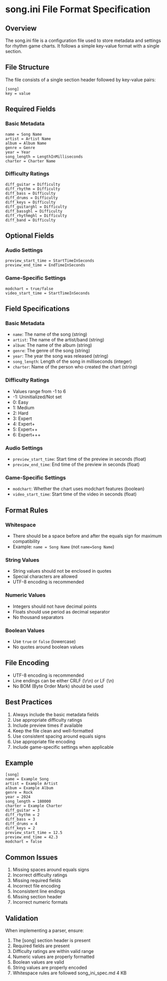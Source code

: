 # song.ini File Format Specification

## Overview
The song.ini file is a configuration file used to store metadata and settings for rhythm game charts. It follows a simple key-value format with a single section.

## File Structure
The file consists of a single section header followed by key-value pairs:

```
[song]
key = value
```

## Required Fields

### Basic Metadata
```
name = Song Name
artist = Artist Name
album = Album Name
genre = Genre
year = Year
song_length = LengthInMilliseconds
charter = Charter Name
```

### Difficulty Ratings
```
diff_guitar = Difficulty
diff_rhythm = Difficulty
diff_bass = Difficulty
diff_drums = Difficulty
diff_keys = Difficulty
diff_guitarghl = Difficulty
diff_bassghl = Difficulty
diff_rhythmghl = Difficulty
diff_band = Difficulty
```

## Optional Fields

### Audio Settings
```
preview_start_time = StartTimeInSeconds
preview_end_time = EndTimeInSeconds
```

### Game-Specific Settings
```
modchart = true/false
video_start_time = StartTimeInSeconds
```

## Field Specifications

### Basic Metadata
- `name`: The name of the song (string)
- `artist`: The name of the artist/band (string)
- `album`: The name of the album (string)
- `genre`: The genre of the song (string)
- `year`: The year the song was released (string)
- `song_length`: Length of the song in milliseconds (integer)
- `charter`: Name of the person who created the chart (string)

### Difficulty Ratings
- Values range from -1 to 6
- -1: Uninitialized/Not set
- 0: Easy
- 1: Medium
- 2: Hard
- 3: Expert
- 4: Expert+
- 5: Expert++
- 6: Expert+++

### Audio Settings
- `preview_start_time`: Start time of the preview in seconds (float)
- `preview_end_time`: End time of the preview in seconds (float)

### Game-Specific Settings
- `modchart`: Whether the chart uses modchart features (boolean)
- `video_start_time`: Start time of the video in seconds (float)

## Format Rules

### Whitespace
- There should be a space before and after the equals sign for maximum compatibility
- Example: `name = Song Name` (not `name=Song Name`)

### String Values
- String values should not be enclosed in quotes
- Special characters are allowed
- UTF-8 encoding is recommended

### Numeric Values
- Integers should not have decimal points
- Floats should use period as decimal separator
- No thousand separators

### Boolean Values
- Use `true` or `false` (lowercase)
- No quotes around boolean values

## File Encoding
- UTF-8 encoding is recommended
- Line endings can be either CRLF (\r\n) or LF (\n)
- No BOM (Byte Order Mark) should be used

## Best Practices
1. Always include the basic metadata fields
2. Use appropriate difficulty ratings
3. Include preview times if available
4. Keep the file clean and well-formatted
5. Use consistent spacing around equals signs
6. Use appropriate file encoding
7. Include game-specific settings when applicable

## Example
```
[song]
name = Example Song
artist = Example Artist
album = Example Album
genre = Rock
year = 2024
song_length = 180000
charter = Example Charter
diff_guitar = 3
diff_rhythm = 2
diff_bass = 3
diff_drums = 4
diff_keys = 2
preview_start_time = 12.5
preview_end_time = 42.3
modchart = false
```

## Common Issues
1. Missing spaces around equals signs
2. Incorrect difficulty ratings
3. Missing required fields
4. Incorrect file encoding
5. Inconsistent line endings
6. Missing section header
7. Incorrect numeric formats

## Validation
When implementing a parser, ensure:
1. The [song] section header is present
2. Required fields are present
3. Difficulty ratings are within valid range
4. Numeric values are properly formatted
5. Boolean values are valid
6. String values are properly encoded
7. Whitespace rules are followed 
song_ini_spec.md
4 KB